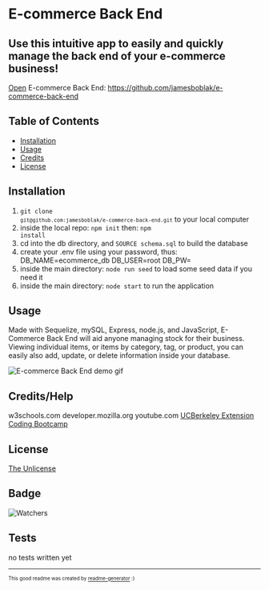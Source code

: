 # E-commerce Back End

## Use this intuitive app to easily and quickly manage the back end of your e-commerce business!

[Open](https://github.com/jamesboblak/e-commerce-back-end) E-commerce Back End:
https://github.com/jamesboblak/e-commerce-back-end

## Table of Contents

* [Installation](#installation)
* [Usage](#usage)
* [Credits](#credits)
* [License](#license)


## Installation

1. <code>git clone `git@github.com:jamesboblak/e-commerce-back-end.git`</code> to your local computer
2. inside the local repo:
<code>npm init</code>
then:
<code>npm install</code>
3. cd into the db directory, and
<code>SOURCE schema.sql</code>
to build the database
4. create your .env file using your password, thus:
DB_NAME=ecommerce_db
DB_USER=root
DB_PW=
5. inside the main directory:
<code>node run seed</code>
to load some seed data if you need it
6. inside the main directory:
<code>node start</code>
to run the application


## Usage 

Made with Sequelize, mySQL, Express, node.js, and JavaScript, E-Commerce Back End will aid anyone managing stock for their business.  Viewing individual items, or items by category, tag, or product, you can easily also add, update, or delete information inside your database.   

![E-commerce Back End demo gif](./assets/images/e-commerce-back-end_demo.gif)


## Credits/Help


w3schools.com
developer.mozilla.org
youtube.com
[UCBerkeley Extension Coding Bootcamp](https://bootcamp.berkeley.edu/coding/online/landing/?s=Google-Brand&msg_cv_scta=4&msg_cv_stbn=1&msg_cv_fcta=1&pkw=uc%20berkeley%20coding%20bootcamp&pcrid=450096618850&pmt=e&utm_source=google&utm_medium=cpc&utm_campaign=GGL%7CUC-BERKELEY%7CSEM%7CCODING%7C-%7COFL%7CTIER-1%7CALL%7CBRD%7CEXACT%7CCore%7CBootcamp&utm_term=uc%20berkeley%20coding%20bootcamp&s=google&k=uc%20berkeley%20coding%20bootcamp&utm_adgroupid=110505059171&utm_locationphysicalms=9032082&utm_matchtype=e&utm_network=g&utm_device=c&utm_content=450096618850&utm_placement=&gclid=EAIaIQobChMIvZanrPaK8gIVfT6tBh1f6wvdEAAYASAAEgIlhPD_BwE&gclsrc=aw.ds) 


## License

[The Unlicense](https://choosealicense.com/licenses/unlicense/)


## Badge

![Watchers](https://img.shields.io/github/watchers/jamesboblak/e-commerce-back-end?style=social)


## Tests

no tests written yet

---

<sup><sub> This good readme was created by [readme-generator](https://github.com/jamesboblak/readme-generator) :)</sub></sup>